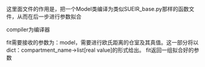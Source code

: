 这里面文件的作用是，把一个Model类编译为类似SUEIR_base.py那样的函数文件，从而在后一步进行参数拟合

compiler为编译器

fit需要接收的参数为：model，需要进行欧氏距离的仓室及其真值。这一部分将以dict：compartment_name->list[real value]的形式给出。
fit返回一组拟合好的参数